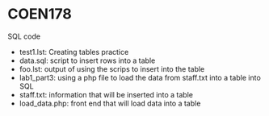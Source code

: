 # COEN178
SQL code
- test1.lst: Creating tables practice
- data.sql:  script to insert rows into a table
- foo.lst: output of using the scrips to insert into the table
- lab1_part3: using a php file to load the data from staff.txt into a table into SQL
- staff.txt: information that will be inserted into a table
- load_data.php: front end that will load data into a table
